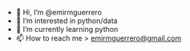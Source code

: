 - 👋 Hi, I’m @emirmguerrero
- 👀 I’m interested in python/data
- 🌱 I’m currently learning python
- 📫 How to reach me > emirmguerrero@gmail.com

<!---
emirmguerrero/emirmguerrero is a ✨ special ✨ repository because its `README.md` (this file) appears on your GitHub profile.
You can click the Preview link to take a look at your changes.
--->
